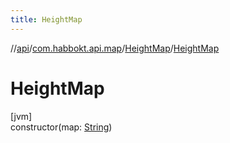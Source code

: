 ```yaml
---
title: HeightMap
---
```

//[api](../../../index.html)/[com.habbokt.api.map](../index.html)/[HeightMap](index.html)/[HeightMap](-height-map.html)



# HeightMap



[jvm]\
constructor(map: [String](https://kotlinlang.org/api/latest/jvm/stdlib/kotlin/-string/index.html))




